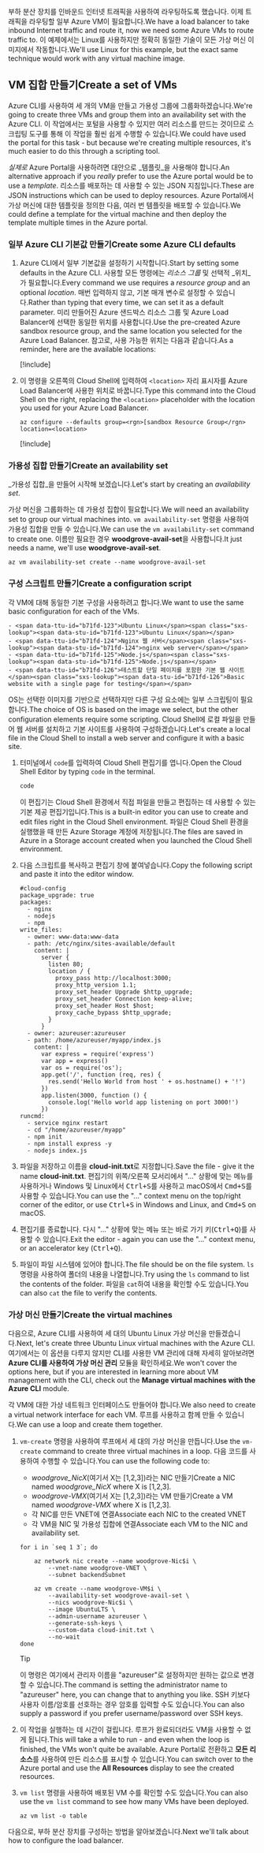 <span data-ttu-id="b71fd-101">부하 분산 장치를 인바운드 인터넷 트래픽을 사용하여 라우팅하도록 했습니다. 이제 트래픽을 라우팅할 일부 Azure VM이 필요합니다.</span><span class="sxs-lookup"><span data-stu-id="b71fd-101">We have a load balancer to take inbound Internet traffic and route it, now we need some Azure VMs to route traffic to.</span></span> <span data-ttu-id="b71fd-102">이 예제에서는 Linux를 사용하지만 정확히 동일한 기술이 모든 가상 머신 이미지에서 작동합니다.</span><span class="sxs-lookup"><span data-stu-id="b71fd-102">We'll use Linux for this example, but the exact same technique would work with any virtual machine image.</span></span>

## <a name="create-a-set-of-vms"></a><span data-ttu-id="b71fd-103">VM 집합 만들기</span><span class="sxs-lookup"><span data-stu-id="b71fd-103">Create a set of VMs</span></span>

<span data-ttu-id="b71fd-104">Azure CLI를 사용하여 세 개의 VM을 만들고 가용성 그룹에 그룹화하겠습니다.</span><span class="sxs-lookup"><span data-stu-id="b71fd-104">We're going to create three VMs and group them into an availability set with the Azure CLI.</span></span> <span data-ttu-id="b71fd-105">이 작업에서는 포털을 사용할 수 있지만 여러 리소스를 만드는 것이므로 스크립팅 도구를 통해 이 작업을 훨씬 쉽게 수행할 수 있습니다.</span><span class="sxs-lookup"><span data-stu-id="b71fd-105">We could have used the portal for this task - but because we're creating multiple resources, it's much easier to do this through a scripting tool.</span></span>

<span data-ttu-id="b71fd-106">_실제로_ Azure Portal을 사용하려면 대안으로 _템플릿_을 사용해야 합니다.</span><span class="sxs-lookup"><span data-stu-id="b71fd-106">An alternative approach if you _really_ prefer to use the Azure portal would be to use a _template_.</span></span> <span data-ttu-id="b71fd-107">리소스를 배포하는 데 사용할 수 있는 JSON 지침입니다.</span><span class="sxs-lookup"><span data-stu-id="b71fd-107">These are JSON instructions which can be used to deploy resources.</span></span> <span data-ttu-id="b71fd-108">Azure Portal에서 가상 머신에 대한 템플릿을 정의한 다음, 여러 번 템플릿을 배포할 수 있습니다.</span><span class="sxs-lookup"><span data-stu-id="b71fd-108">We could define a template for the virtual machine and then deploy the template multiple times in the Azure portal.</span></span>

### <a name="create-some-azure-cli-defaults"></a><span data-ttu-id="b71fd-109">일부 Azure CLI 기본값 만들기</span><span class="sxs-lookup"><span data-stu-id="b71fd-109">Create some Azure CLI defaults</span></span>

1. <span data-ttu-id="b71fd-110">Azure CLI에서 일부 기본값을 설정하기 시작합니다.</span><span class="sxs-lookup"><span data-stu-id="b71fd-110">Start by setting some defaults in the Azure CLI.</span></span> <span data-ttu-id="b71fd-111">사용할 모든 명령에는 _리소스 그룹_ 및 선택적 _위치_가 필요합니다.</span><span class="sxs-lookup"><span data-stu-id="b71fd-111">Every command we use requires a _resource group_ and an optional _location_.</span></span> <span data-ttu-id="b71fd-112">매번 입력하지 않고, 기본 매개 변수로 설정할 수 있습니다.</span><span class="sxs-lookup"><span data-stu-id="b71fd-112">Rather than typing that every time, we can set it as a default parameter.</span></span> <span data-ttu-id="b71fd-113">미리 만들어진 Azure 샌드박스 리소스 그룹 및 Azure Load Balancer에 선택한 동일한 위치를 사용합니다.</span><span class="sxs-lookup"><span data-stu-id="b71fd-113">Use the pre-created Azure sandbox resource group, and the same location you selected for the Azure Load Balancer.</span></span> <span data-ttu-id="b71fd-114">참고로, 사용 가능한 위치는 다음과 같습니다.</span><span class="sxs-lookup"><span data-stu-id="b71fd-114">As a reminder, here are the available locations:</span></span>

    [!include[](../../../includes/azure-sandbox-regions-note.md)]

1. <span data-ttu-id="b71fd-115">이 명령을 오른쪽의 Cloud Shell에 입력하여 `<location>` 자리 표시자를 Azure Load Balancer에 사용한 위치로 바꿉니다.</span><span class="sxs-lookup"><span data-stu-id="b71fd-115">Type this command into the Cloud Shell on the right, replacing the `<location>` placeholder with the location you used for your Azure Load Balancer.</span></span>

    ```azurecli
    az configure --defaults group=<rgn>[sandbox Resource Group</rgn> location=<location>
    ```

    [!include[](../../../includes/azure-cloudshell-copy-paste-tip.md)]

### <a name="create-an-availability-set"></a><span data-ttu-id="b71fd-116">가용성 집합 만들기</span><span class="sxs-lookup"><span data-stu-id="b71fd-116">Create an availability set</span></span>

<span data-ttu-id="b71fd-117">_가용성 집합_을 만들어 시작해 보겠습니다.</span><span class="sxs-lookup"><span data-stu-id="b71fd-117">Let's start by creating an _availability set_.</span></span>

<span data-ttu-id="b71fd-118">가상 머신을 그룹화하는 데 가용성 집합이 필요합니다.</span><span class="sxs-lookup"><span data-stu-id="b71fd-118">We will need an availability set to group our virtual machines into.</span></span> <span data-ttu-id="b71fd-119">`vm availability-set` 명령을 사용하여 가용성 집합을 만들 수 있습니다.</span><span class="sxs-lookup"><span data-stu-id="b71fd-119">We can use the `vm availability-set` command to create one.</span></span> <span data-ttu-id="b71fd-120">이름만 필요한 경우 **woodgrove-avail-set**을 사용합니다.</span><span class="sxs-lookup"><span data-stu-id="b71fd-120">It just needs a name, we'll use **woodgrove-avail-set**.</span></span>

```azurecli
az vm availability-set create --name woodgrove-avail-set
```

### <a name="create-a-configuration-script"></a><span data-ttu-id="b71fd-121">구성 스크립트 만들기</span><span class="sxs-lookup"><span data-stu-id="b71fd-121">Create a configuration script</span></span>

<span data-ttu-id="b71fd-122">각 VM에 대해 동일한 기본 구성을 사용하려고 합니다.</span><span class="sxs-lookup"><span data-stu-id="b71fd-122">We want to use the same basic configuration for each of the VMs.</span></span>

    - <span data-ttu-id="b71fd-123">Ubuntu Linux</span><span class="sxs-lookup"><span data-stu-id="b71fd-123">Ubuntu Linux</span></span>
    - <span data-ttu-id="b71fd-124">Nginx 웹 서버</span><span class="sxs-lookup"><span data-stu-id="b71fd-124">nginx web server</span></span>
    - <span data-ttu-id="b71fd-125">Node.js</span><span class="sxs-lookup"><span data-stu-id="b71fd-125">Node.js</span></span>
    - <span data-ttu-id="b71fd-126">테스트할 단일 페이지를 포함한 기본 웹 사이트</span><span class="sxs-lookup"><span data-stu-id="b71fd-126">Basic website with a single page for testing</span></span>

<span data-ttu-id="b71fd-127">OS는 선택한 이미지를 기반으로 선택하지만 다른 구성 요소에는 일부 스크립팅이 필요합니다.</span><span class="sxs-lookup"><span data-stu-id="b71fd-127">The choice of OS is based on the image we select, but the other configuration elements require some scripting.</span></span> <span data-ttu-id="b71fd-128">Cloud Shell에 로컬 파일을 만들어 웹 서버를 설치하고 기본 사이트를 사용하여 구성하겠습니다.</span><span class="sxs-lookup"><span data-stu-id="b71fd-128">Let's create a local file in the Cloud Shell to install a web server and configure it with a basic site.</span></span>

1. <span data-ttu-id="b71fd-129">터미널에서 `code`를 입력하여 Cloud Shell 편집기를 엽니다.</span><span class="sxs-lookup"><span data-stu-id="b71fd-129">Open the Cloud Shell Editor by typing `code` in the terminal.</span></span>

    ```bash
    code
    ```

    <span data-ttu-id="b71fd-130">이 편집기는 Cloud Shell 환경에서 직접 파일을 만들고 편집하는 데 사용할 수 있는 기본 제공 편집기입니다.</span><span class="sxs-lookup"><span data-stu-id="b71fd-130">This is a built-in editor you can use to create and edit files right in the Cloud Shell environment.</span></span> <span data-ttu-id="b71fd-131">파일은 Cloud Shell 환경을 실행했을 때 만든 Azure Storage 계정에 저장됩니다.</span><span class="sxs-lookup"><span data-stu-id="b71fd-131">The files are saved in Azure in a Storage account created when you launched the Cloud Shell environment.</span></span>

1. <span data-ttu-id="b71fd-132">다음 스크립트를 복사하고 편집기 창에 붙여넣습니다.</span><span class="sxs-lookup"><span data-stu-id="b71fd-132">Copy the following script and paste it into the editor window.</span></span>

    ```script
    #cloud-config
    package_upgrade: true
    packages:
      - nginx
      - nodejs
      - npm
    write_files:
      - owner: www-data:www-data
      - path: /etc/nginx/sites-available/default
        content: |
          server {
            listen 80;
            location / {
              proxy_pass http://localhost:3000;
              proxy_http_version 1.1;
              proxy_set_header Upgrade $http_upgrade;
              proxy_set_header Connection keep-alive;
              proxy_set_header Host $host;
              proxy_cache_bypass $http_upgrade;
            }
          }
      - owner: azureuser:azureuser
      - path: /home/azureuser/myapp/index.js
        content: |
          var express = require('express')
          var app = express()
          var os = require('os');
          app.get('/', function (req, res) {
            res.send('Hello World from host ' + os.hostname() + '!')
          })
          app.listen(3000, function () {
            console.log('Hello world app listening on port 3000!')
          })
    runcmd:
      - service nginx restart
      - cd "/home/azureuser/myapp"
      - npm init
      - npm install express -y
      - nodejs index.js
    ```

1. <span data-ttu-id="b71fd-133">파일을 저장하고 이름을 **cloud-init.txt**로 지정합니다.</span><span class="sxs-lookup"><span data-stu-id="b71fd-133">Save the file - give it the name **cloud-init.txt**.</span></span> <span data-ttu-id="b71fd-134">편집기의 위쪽/오른쪽 모서리에서 "..." 상황에 맞는 메뉴를 사용하거나 Windows 및 Linux에서 <kbd>Ctrl+S</kbd>를 사용하고 macOS에서 <kbd>Cmd+S</kbd>를 사용할 수 있습니다.</span><span class="sxs-lookup"><span data-stu-id="b71fd-134">You can use the "..." context menu on the top/right corner of the editor, or use <kbd>Ctrl+S</kbd> in Windows and Linux, and <kbd>Cmd+S</kbd> on macOS.</span></span>

1. <span data-ttu-id="b71fd-135">편집기를 종료합니다. 다시 "..." 상황에 맞는 메뉴 또는 바로 가기 키(<kbd>Ctrl+Q</kbd>)를 사용할 수 있습니다.</span><span class="sxs-lookup"><span data-stu-id="b71fd-135">Exit the editor - again you can use the "..." context menu, or an accelerator key (<kbd>Ctrl+Q</kbd>).</span></span>

1. <span data-ttu-id="b71fd-136">파일이 파일 시스템에 있어야 합니다.</span><span class="sxs-lookup"><span data-stu-id="b71fd-136">The file should be on the file system.</span></span> <span data-ttu-id="b71fd-137">`ls` 명령을 사용하여 폴더의 내용을 나열합니다.</span><span class="sxs-lookup"><span data-stu-id="b71fd-137">Try using the `ls` command to list the contents of the folder.</span></span> <span data-ttu-id="b71fd-138">파일을 `cat`하여 내용을 확인할 수도 있습니다.</span><span class="sxs-lookup"><span data-stu-id="b71fd-138">You can also `cat` the file to verify the contents.</span></span>

### <a name="create-the-virtual-machines"></a><span data-ttu-id="b71fd-139">가상 머신 만들기</span><span class="sxs-lookup"><span data-stu-id="b71fd-139">Create the virtual machines</span></span>

<span data-ttu-id="b71fd-140">다음으로, Azure CLI를 사용하여 세 대의 Ubuntu Linux 가상 머신을 만들겠습니다.</span><span class="sxs-lookup"><span data-stu-id="b71fd-140">Next, let's create three Ubuntu Linux virtual machines with the Azure CLI.</span></span> <span data-ttu-id="b71fd-141">여기에서는 이 옵션을 다루지 않지만 CLI를 사용한 VM 관리에 대해 자세히 알아보려면 **Azure CLI를 사용하여 가상 머신 관리** 모듈을 확인하세요.</span><span class="sxs-lookup"><span data-stu-id="b71fd-141">We won't cover the options here, but if you are interested in learning more about VM management with the CLI, check out the **Manage virtual machines with the Azure CLI** module.</span></span>

<span data-ttu-id="b71fd-142">각 VM에 대한 가상 네트워크 인터페이스도 만들어야 합니다.</span><span class="sxs-lookup"><span data-stu-id="b71fd-142">We also need to create a virtual network interface for each VM.</span></span> <span data-ttu-id="b71fd-143">루프를 사용하고 함께 만들 수 있습니다.</span><span class="sxs-lookup"><span data-stu-id="b71fd-143">We can use a loop and create them together.</span></span>

1. <span data-ttu-id="b71fd-144">`vm-create` 명령을 사용하여 루프에서 세 대의 가상 머신을 만듭니다.</span><span class="sxs-lookup"><span data-stu-id="b71fd-144">Use the `vm-create` command to create three virtual machines in a loop.</span></span> <span data-ttu-id="b71fd-145">다음 코드를 사용하여 수행할 수 있습니다.</span><span class="sxs-lookup"><span data-stu-id="b71fd-145">You can use the following code to:</span></span>
    - <span data-ttu-id="b71fd-146">_woodgrove_NicX_(여기서 X는 [1,2,3])라는 NIC 만들기</span><span class="sxs-lookup"><span data-stu-id="b71fd-146">Create a NIC named _woodgrove_NicX_ where X is [1,2,3].</span></span>
    - <span data-ttu-id="b71fd-147">_woodgrove-VMX_(여기서 X는 [1,2,3])라는 VM 만들기</span><span class="sxs-lookup"><span data-stu-id="b71fd-147">Create a VM named _woodgrove-VMX_ where X is [1,2,3].</span></span>
    - <span data-ttu-id="b71fd-148">각 NIC를 만든 VNET에 연결</span><span class="sxs-lookup"><span data-stu-id="b71fd-148">Associate each NIC to the created VNET</span></span>
    - <span data-ttu-id="b71fd-149">각 VM을 NIC 및 가용성 집합에 연결</span><span class="sxs-lookup"><span data-stu-id="b71fd-149">Associate each VM to the NIC and availability set.</span></span>

    ```azurecli
    for i in `seq 1 3`; do

        az network nic create --name woodgrove-Nic$i \
            --vnet-name woodgrove-VNET \
            --subnet backendSubnet

        az vm create --name woodgrove-VM$i \
            --availability-set woodgrove-avail-set \
            --nics woodgrove-Nic$i \
            --image UbuntuLTS \
            --admin-username azureuser \
            --generate-ssh-keys \
            --custom-data cloud-init.txt \
            --no-wait
    done
    ```
    > [!TIP]
    > <span data-ttu-id="b71fd-150">이 명령은 여기에서 관리자 이름을 "azureuser"로 설정하지만 원하는 값으로 변경할 수 있습니다.</span><span class="sxs-lookup"><span data-stu-id="b71fd-150">The command is setting the administrator name to "azureuser" here, you can change that to anything you like.</span></span> <span data-ttu-id="b71fd-151">SSH 키보다 사용자 이름/암호를 선호하는 경우 암호를 입력할 수도 있습니다.</span><span class="sxs-lookup"><span data-stu-id="b71fd-151">You can also supply a password if you prefer username/password over SSH keys.</span></span>

1. <span data-ttu-id="b71fd-152">이 작업을 실행하는 데 시간이 걸립니다. 루프가 완료되더라도 VM을 사용할 수 없게 됩니다.</span><span class="sxs-lookup"><span data-stu-id="b71fd-152">This will take a while to run - and even when the loop is finished, the VMs won't quite be available.</span></span> <span data-ttu-id="b71fd-153">Azure Portal로 전환하고 **모든 리소스**를 사용하여 만든 리소스를 표시할 수 있습니다.</span><span class="sxs-lookup"><span data-stu-id="b71fd-153">You can switch over to the Azure portal and use the **All Resources** display to see the created resources.</span></span>

1. <span data-ttu-id="b71fd-154">`vm list` 명령을 사용하여 배포된 VM 수를 확인할 수도 있습니다.</span><span class="sxs-lookup"><span data-stu-id="b71fd-154">You can also use the `vm list` command to see how many VMs have been deployed.</span></span>

    ```azurecli
    az vm list -o table
    ```

<span data-ttu-id="b71fd-155">다음으로, 부하 분산 장치를 구성하는 방법을 알아보겠습니다.</span><span class="sxs-lookup"><span data-stu-id="b71fd-155">Next we'll talk about how to configure the load balancer.</span></span>